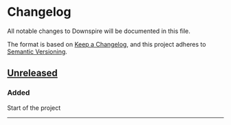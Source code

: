 # Changelog

All notable changes to Downspire will be documented in this file.

The format is based on [Keep a Changelog](https://keepachangelog.com/en/1.0.0/),
and this project adheres to [Semantic Versioning](https://semver.org/spec/v2.0.0.html).

## [Unreleased]

### Added
Start of the project

---

[Unreleased]: https://github.com/Ery0bay/downspire/compare/v0.1.0...HEAD
[0.1.0]: https://github.com/Ery0bay/downspire/releases/tag/v0.1.0
